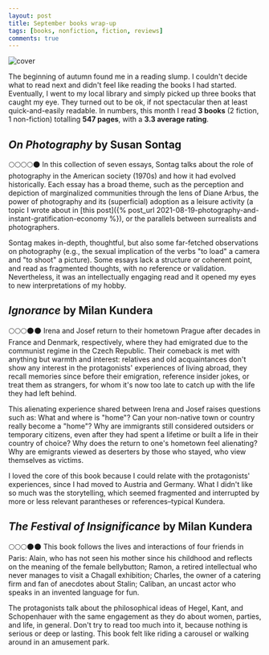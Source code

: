 ```yaml
---
layout: post
title: September books wrap-up
tags: [books, nonfiction, fiction, reviews]
comments: true
---
```


![cover](../assets/img/septemberbooks.JPG)

The beginning of autumn found me in a reading slump. I couldn't decide what to read next and didn't feel like reading the books I had started. Eventually, I went to my local library and simply picked up three books that caught my eye. They turned out to be ok, if not spectacular then at least quick-and-easily readable. In numbers, this month I read **3 books** (2 fiction, 1 non-fiction) totalling **547 pages**, with a **3.3 average rating**.

## *On Photography* by Susan Sontag
🌕🌕🌕🌕🌑 In this collection of seven essays, Sontag talks about the role of photography in the American society (1970s) and how it had evolved historically. Each essay has a broad theme, such as the perception and depiction of marginalized communities through the lens of Diane Arbus, the power of photography and its (superficial) adoption as a leisure activity (a topic I wrote about in [this post]({% post_url 2021-08-19-photography-and-instant-gratification-economy %}), or the parallels between surrealists and photographers.

Sontag makes in-depth, thoughtful, but also some far-fetched observations on photography (e.g., the sexual implication of the verbs "to load" a camera and "to shoot" a picture). Some essays lack a structure or coherent point, and read as fragmented thoughts, with no reference or validation. Nevertheless, it was an intellectually engaging read and it opened my eyes to new interpretations of my hobby.

## *Ignorance* by Milan Kundera
🌕🌕🌕🌑🌑 Irena and Josef return to their hometown Prague after decades in France and Denmark, respectively, where they had emigrated due to the communist regime in the Czech Republic. Their comeback is met with anything but warmth and interest: relatives and old acquaintances don't show any interest in the protagonists' experiences of living abroad, they recall memories since before their emigration, reference insider jokes, or treat them as strangers, for whom it's now too late to catch up with the life they had left behind.   

This alienating experience shared between Irena and Josef raises questions such as: What and where is "home"? Can your non-native town or country really become a "home"? Why are immigrants still considered outsiders or temporary citizens, even after they had spent a lifetime or built a life in their country of choice? Why does the return to one's hometown feel alienating? Why are emigrants viewed as deserters by those who stayed, who view themselves as victims.

I loved the core of this book because I could relate with the protagonists' experiences, since I had moved to Austria and Germany. What I didn't like so much was the storytelling, which seemed fragmented and interrupted by more or less relevant parantheses or references–typical Kundera.

## *The Festival of Insignificance* by Milan Kundera
🌕🌕🌕🌑🌑 This book follows the lives and interactions of four friends in Paris: Alain, who has not seen his mother since his childhood and reflects on the meaning of the female bellybutton; Ramon, a retired intellectual who never manages to visit a Chagall exhibition; Charles, the owner of a catering firm and fan of anecdotes about Stalin; Caliban, an uncast actor who speaks in an invented language for fun.

The protagonists talk about the philosophical ideas of Hegel, Kant, and Schopenhauer with the same engagement as they do about women, parties, and life, in general. Don't try to read too much into it, because nothing is serious or deep or lasting. This book felt like riding a carousel or walking around in an amusement park.